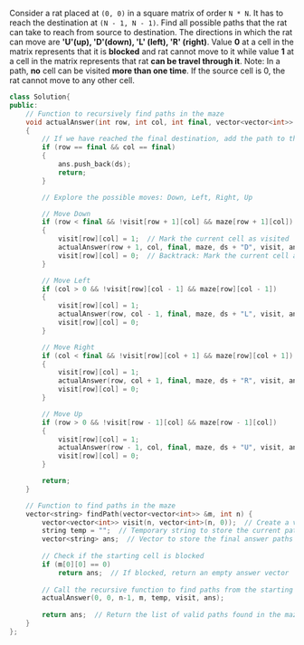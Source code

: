 Consider a rat placed at `(0, 0)` in a square matrix of order `N * N`. It has to reach the destination at `(N - 1, N - 1)`. Find all possible paths that the rat can take to reach from source to destination. The directions in which the rat can move are **'U'(up), 'D'(down), 'L' (left), 'R' (right)**. Value **0** at a cell in the matrix represents that it is **blocked** and rat cannot move to it while value **1** at a cell in the matrix represents that rat **can be travel through it**.
Note: In a path, **no** cell can be visited **more than one time**. If the source cell is 0, the rat cannot move to any other cell.

```cpp
class Solution{
public:
    // Function to recursively find paths in the maze
    void actualAnswer(int row, int col, int final, vector<vector<int>> &maze, const string &ds, vector<vector<int>> &visit, vector<string> &ans)
    {
        // If we have reached the final destination, add the path to the answer list
        if (row == final && col == final)
        {
            ans.push_back(ds);
            return;
        }

        // Explore the possible moves: Down, Left, Right, Up

        // Move Down
        if (row < final && !visit[row + 1][col] && maze[row + 1][col])
        {
            visit[row][col] = 1;  // Mark the current cell as visited
            actualAnswer(row + 1, col, final, maze, ds + "D", visit, ans);  // Recursive call
            visit[row][col] = 0;  // Backtrack: Mark the current cell as unvisited
        }

        // Move Left
        if (col > 0 && !visit[row][col - 1] && maze[row][col - 1])
        {
            visit[row][col] = 1;
            actualAnswer(row, col - 1, final, maze, ds + "L", visit, ans);
            visit[row][col] = 0;
        }

        // Move Right
        if (col < final && !visit[row][col + 1] && maze[row][col + 1])
        {
            visit[row][col] = 1;
            actualAnswer(row, col + 1, final, maze, ds + "R", visit, ans);
            visit[row][col] = 0;
        }

        // Move Up
        if (row > 0 && !visit[row - 1][col] && maze[row - 1][col])
        {
            visit[row][col] = 1;
            actualAnswer(row - 1, col, final, maze, ds + "U", visit, ans);
            visit[row][col] = 0;
        }

        return;
    }

    // Function to find paths in the maze
    vector<string> findPath(vector<vector<int>> &m, int n) {
        vector<vector<int>> visit(n, vector<int>(n, 0));  // Create a visit matrix to keep track of visited cells
        string temp = "";  // Temporary string to store the current path
        vector<string> ans;  // Vector to store the final answer paths
        
        // Check if the starting cell is blocked
        if (m[0][0] == 0)
            return ans;  // If blocked, return an empty answer vector
        
        // Call the recursive function to find paths from the starting cell (0,0) to the final cell (n-1,n-1)
        actualAnswer(0, 0, n-1, m, temp, visit, ans);
        
        return ans;  // Return the list of valid paths found in the maze
    }
};

```